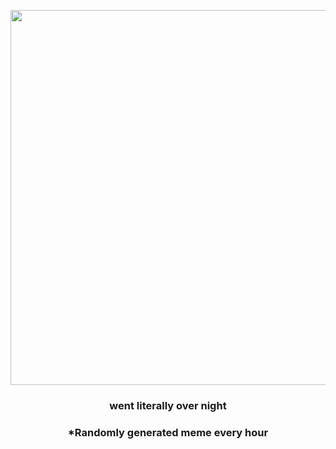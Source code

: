 <p align="center">
        <img src="https://i.redd.it/5qdnazy3xjb91.jpg" width="600" height="600">
        </p>
        <h3 align="center">went literally over night</h3>
        <h3 align="center">*Randomly generated meme every hour</h3>
    